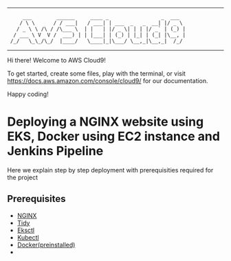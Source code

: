  ----------------------------------------------------------------
         ___        ______     ____ _                 _  ___  
        / \ \      / / ___|   / ___| | ___  _   _  __| |/ _ \ 
       / _ \ \ /\ / /\___ \  | |   | |/ _ \| | | |/ _` | (_) |
      / ___ \ V  V /  ___) | | |___| | (_) | |_| | (_| |\__, |
     /_/   \_\_/\_/  |____/   \____|_|\___/ \__,_|\__,_|  /_/ 
 ----------------------------------------------------------------- 


Hi there! Welcome to AWS Cloud9!

To get started, create some files, play with the terminal,
or visit https://docs.aws.amazon.com/console/cloud9/ for our documentation.

Happy coding!

# Deploying a NGINX website using EKS, Docker using EC2 instance and Jenkins Pipeline

Here we explain step by step deployment with prerequisities required for the project

## Prerequisites

- [NGINX](https://www.nginx.com/resources/wiki/start/topics/tutorials/install/)
- [Tidy](https://www.html-tidy.org/)
- [Eksctl](https://docs.aws.amazon.com/eks/latest/userguide/getting-started-eksctl.html)
- [Kubectl](https://kubernetes.io/docs/tasks/tools/install-kubectl/)
- [Docker(preinstalled)](https://docs.docker.com/engine/install/)
- 



